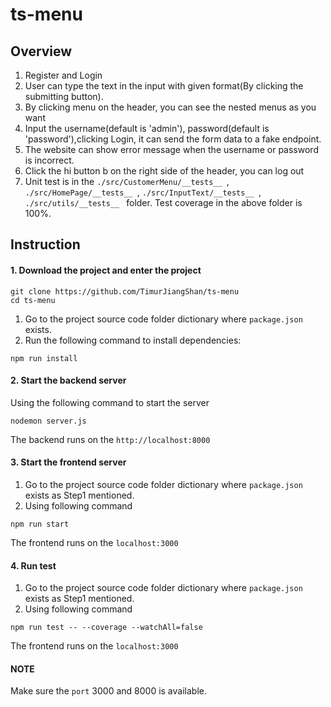 # ts-menu

## Overview

1. Register and Login
2. User can type the text in the input with given format(By clicking the submitting button).
3. By clicking menu on the header, you can see the nested menus as you want
4. Input the username(default is 'admin'), password(default is 'password'),clicking Login, it can send the form data to a fake endpoint.
5. The website can show error message when the username or password is incorrect.
6. Click the hi button b on the right side of the header, you can log out
7. Unit test is in the `./src/CustomerMenu/__tests__ `, `./src/HomePage/__tests__ `, `./src/InputText/__tests__ `, `./src/utils/__tests__ ` folder. Test coverage in the above folder is 100%.

## Instruction

#### 1. Download the project and enter the project

```
git clone https://github.com/TimurJiangShan/ts-menu
cd ts-menu
```

1. Go to the project source code folder dictionary where `package.json` exists.
2. Run the following command to install dependencies:

```
npm run install
```

#### 2. Start the backend server

Using the following command to start the server

```
nodemon server.js
```

The backend runs on the `http://localhost:8000`

#### 3. Start the frontend server

1. Go to the project source code folder dictionary where `package.json` exists as Step1 mentioned.
2. Using following command

```
npm run start
```

The frontend runs on the `localhost:3000`

#### 4. Run test

1. Go to the project source code folder dictionary where `package.json` exists as Step1 mentioned.
2. Using following command

```
npm run test -- --coverage --watchAll=false
```

The frontend runs on the `localhost:3000`

#### NOTE

Make sure the `port` 3000 and 8000 is available.
